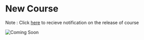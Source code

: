 # New Course

Note : Click [here](https://www.google.com) to recieve notification on the release of course 

![Coming Soon](https://user-images.githubusercontent.com/51408809/117524564-8b9db800-afdb-11eb-93c9-6f3e799cecde.png)
